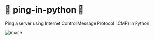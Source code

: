 # 🔎 ping-in-python 🔎

Ping a server using Internet Control Message Protocol (ICMP) in Python.

![image](https://user-images.githubusercontent.com/100814579/204530208-33a2190e-6678-4e6a-b3da-c8c1df7b0e44.png)

